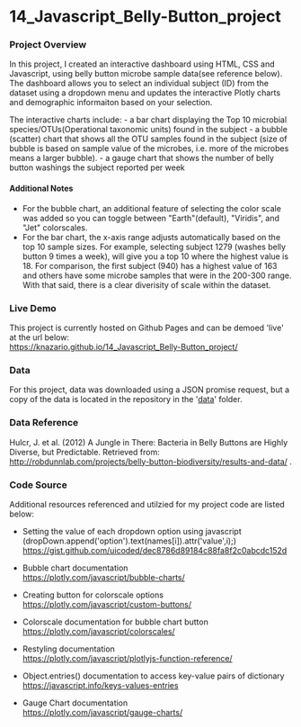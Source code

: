 # 14_Javascript_Belly-Button_project

### Project Overview
In this project, I created an interactive dashboard using HTML, CSS and Javascript, using belly button microbe sample data(see reference below). The dashboard allows you to select an individual subject (ID) from the dataset using a dropdown menu and updates the interactive Plotly charts and demographic informaiton based on your selection. 

The interactive charts include:
    - a bar chart displaying the Top 10 microbial species/OTUs(Operational taxonomic units) found in the subject
    - a bubble (scatter) chart that shows all the OTU samples found in the subject (size of bubble is based on sample value of the microbes, i.e. more of the microbes means a larger bubble). 
    - a gauge chart that shows the number of belly button washings the subject reported per week

#### Additional Notes
- For the bubble chart, an additional feature of selecting the color scale was added so you can toggle between "Earth"(default), "Viridis", and "Jet" colorscales. 
- For the bar chart, the x-axis range adjusts automatically based on the top 10 sample sizes. For example, selecting subject 1279 (washes belly button 9 times a week), will give you a top 10 where the highest value is 18. For comparison, the first subject (940) has a highest value of 163 and others have some microbe samples that were in the 200-300 range. With that said, there is a clear diverisity of scale within the dataset. 

### Live Demo
This project is currently hosted on Github Pages and can be demoed 'live' at the url below:<br/>
https://knazario.github.io/14_Javascript_Belly-Button_project/

### Data
For this project, data was downloaded using a JSON promise request, but a copy of the data is located in the repository in the '[data](data/samples.json)' folder. 

### Data Reference
Hulcr, J. et al. (2012) A Jungle in There: Bacteria in Belly Buttons are Highly Diverse, but Predictable. Retrieved from: http://robdunnlab.com/projects/belly-button-biodiversity/results-and-data/ . 

### Code Source
Additional resources referenced and utilzied for my project code are listed below: 

- Setting the value of each dropdown option using javascript (dropDown.append('option').text(names[i]).attr('value',i);)<br/>
https://gist.github.com/uicoded/dec8786d89184c88fa8f2c0abcdc152d

- Bubble chart documentation<br/>
https://plotly.com/javascript/bubble-charts/

- Creating button for colorscale options<br/>
 https://plotly.com/javascript/custom-buttons/

- Colorscale documentation for bubble chart button<br/>
https://plotly.com/javascript/colorscales/

- Restyling documentation<br/>
https://plotly.com/javascript/plotlyjs-function-reference/

- Object.entries() documentation to access key-value pairs of dictionary<br/>
https://javascript.info/keys-values-entries

- Gauge Chart documentation<br/>
https://plotly.com/javascript/gauge-charts/

